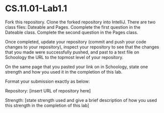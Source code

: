 # CS.11.01-Lab1.1

Fork this repository.
Clone the forked repository into IntelliJ.
There are two class files: Dateable and Pages.
Coomplete the first question in the Dateable class.
Complete the second question in the Pages class.

Once completed, update your repository (commit and push your code changes to your repository), inspect your repository to see that the changes that you made were successfully pushed, and past to a text file on Schoology the URL to the topmost level of your repository.

On the same page that you pasted your link on in Schoology, state one strength and how you used it in the completion of this lab. 

Format your submission exactly as below:

Repository: [insert URL of repository here]

Strength: [state strength used and give a brief description of how you used this strength in the completion of this lab]
